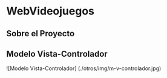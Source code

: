 # WebVideojuegos

## Sobre el Proyecto


## Modelo Vista-Controlador

![Modelo Vista-Controlador] (./otros/img/m-v-controlador.jpg)

